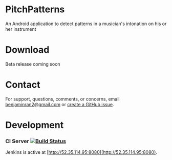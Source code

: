 # PitchPatterns
An Android application to detect patterns in a musician's intonation on his or her instrument

# Download
Beta release coming soon

# Contact
For support, questions, comments, or concerns, email <benjaminran2@gmail.com> or [create a GitHub issue](https://github.com/benjaminran/PitchPatterns/issues/new).


# Development

### CI Server [![Build Status](http://52.35.114.95:8080/buildStatus/icon?job=PitchPatterns)](http://52.35.114.95:8080/job/PitchPatterns/)

Jenkins is active at [http://52.35.114.95:8080](http://52.35.114.95:8080).


